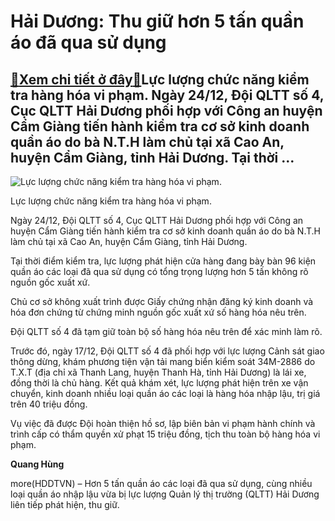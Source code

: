 Hải Dương: Thu giữ hơn 5 tấn quần áo đã qua sử dụng
===================================================

[:gift:Xem chi tiết ở đây:gift:](https://hddtvn.com/hai-duong-thu-giu-hon-5-tan-quan-ao-da-qua-su-dung/)Lực lượng chức năng kiểm tra hàng hóa vi phạm. Ngày 24/12, Đội QLTT số 4, Cục QLTT Hải Dương phối hợp với Công an huyện Cẩm Giàng tiến hành kiểm tra cơ sở kinh doanh quần áo do bà N.T.H làm chủ tại xã Cao An, huyện Cẩm Giàng, tỉnh Hải Dương. Tại thời …
------------------------------------------------------------------------------------------------------------------------------------------------------------------------------------------------------------------------------------------------------------





![Lực lượng chức năng kiểm tra hàng hóa vi phạm.](https://hddtvn.com/wp-content/uploads/2021/01/4844_z2245602857863_5a394980b6fec4938d40beed7c9650d1.jpg "Lực lượng chức năng kiểm tra hàng hóa vi phạm.")


Lực lượng chức năng kiểm tra hàng hóa vi phạm.



Ngày 24/12, Đội QLTT số 4, Cục QLTT Hải Dương phối hợp với Công an huyện Cẩm Giàng tiến hành kiểm tra cơ sở kinh doanh quần áo do bà N.T.H làm chủ tại xã Cao An, huyện Cẩm Giàng, tỉnh Hải Dương.


Tại thời điểm kiểm tra, lực lượng phát hiện cửa hàng đang bày bàn 96 kiện quần áo các loại đã qua sử dụng có tổng trọng lượng hơn 5 tấn không rõ nguồn gốc xuất xứ.


Chủ cơ sở không xuất trình được Giấy chứng nhận đăng ký kinh doanh và hóa đơn chứng từ chứng minh nguồn gốc xuất xứ số hàng hóa nêu trên.


Đội QLTT số 4 đã tạm giữ toàn bộ số hàng hóa nêu trên để xác minh làm rõ.


Trước đó, ngày 17/12, Đội QLTT số 4 đã phối hợp với lực lượng Cảnh sát giao thông dừng, khám phương tiện vận tải mang biển kiểm soát 34M-2886 do T.X.T (địa chỉ xã Thanh Lang, huyện Thanh Hà, tỉnh Hải Dương) là lái xe, đồng thời là chủ hàng. Kết quả khám xét, lực lượng phát hiện trên xe vận chuyển, kinh doanh nhiều loại quần áo các loại là hàng hóa nhập lậu, trị giá trên 40 triệu đồng.


Vụ việc đã được Đội hoàn thiện hồ sơ, lập biên bản vi phạm hành chính và trình cấp có thẩm quyền xử phạt 15 triệu đồng, tịch thu toàn bộ hàng hóa vi phạm.




**Quang Hùng**



more(HDDTVN) – Hơn 5 tấn quần áo các loại đã qua sử dụng, cùng nhiều loại quần áo nhập lậu vừa bị lực lượng Quản lý thị trường (QLTT) Hải Dương liên tiếp phát hiện, thu giữ.

